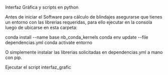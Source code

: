 Interfaz Gráfica y scripts en python

Antes de iniciar el Software para cálculo de blindajes asegurarse que tienes un entorno con las librerias requeridas, para ello
ejecutar en la consola luego de ubicarse en esta carpeta:

conda install --name base nb_conda_kernels
conda env update --file dependencias.yml
conda activate entorno

O simplemente instalar las librerias solicitadas en dependencias.yml a mano con pip.

Ejecutar el script interfaz_grafic
